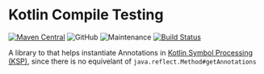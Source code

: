 # Kotlin Compile Testing
[![Maven Central](https://maven-badges.herokuapp.com/maven-central/io.github.alexbeggs/ksp-annotation-parser/badge.svg)](https://maven-badges.herokuapp.com/maven-central/io.github.alexbeggs/ksp-annotation-parser)
![GitHub](https://img.shields.io/github/license/AlexBeggs/ksp-annotation-parser.svg?color=green&style=popout)
![Maintenance](https://img.shields.io/maintenance/yes/2021.svg?style=popout)
[![Build Status](https://github.com/AlexBeggs/ksp-annotation-parser/actions/workflows/build.yml/badge.svg)](https://github.com/AlexBeggs/ksp-annotation-parser/actions)

A library to that helps instantiate Annotations in [Kotlin Symbol Processing (KSP)](https://github.com/google/ksp), since there is no equivelant of `java.reflect.Method#getAnnotations`
